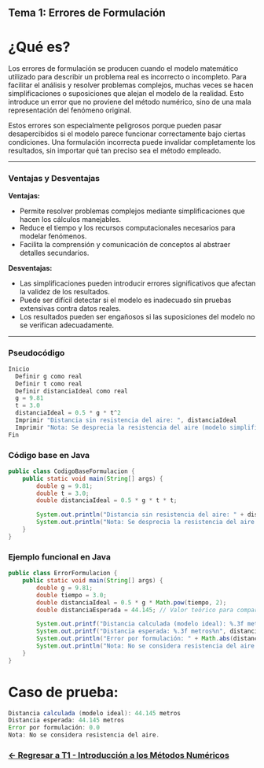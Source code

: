 ## Tema 1: Errores de Formulación

# ¿Qué es?

Los errores de formulación se producen cuando el modelo matemático utilizado para describir un problema real es incorrecto o incompleto. Para facilitar el análisis y resolver problemas complejos, muchas veces se hacen simplificaciones o suposiciones que alejan el modelo de la realidad. Esto introduce un error que no proviene del método numérico, sino de una mala representación del fenómeno original.

Estos errores son especialmente peligrosos porque pueden pasar desapercibidos si el modelo parece funcionar correctamente bajo ciertas condiciones. Una formulación incorrecta puede invalidar completamente los resultados, sin importar qué tan preciso sea el método empleado.

---

### Ventajas y Desventajas 

**Ventajas:**
- Permite resolver problemas complejos mediante simplificaciones que hacen los cálculos manejables.
- Reduce el tiempo y los recursos computacionales necesarios para modelar fenómenos.
- Facilita la comprensión y comunicación de conceptos al abstraer detalles secundarios.

**Desventajas:**
- Las simplificaciones pueden introducir errores significativos que afectan la validez de los resultados.
- Puede ser difícil detectar si el modelo es inadecuado sin pruebas extensivas contra datos reales.
- Los resultados pueden ser engañosos si las suposiciones del modelo no se verifican adecuadamente.

---

### Pseudocódigo

```java
Inicio
  Definir g como real
  Definir t como real
  Definir distanciaIdeal como real
  g = 9.81
  t = 3.0
  distanciaIdeal = 0.5 * g * t^2
  Imprimir "Distancia sin resistencia del aire: ", distanciaIdeal
  Imprimir "Nota: Se desprecia la resistencia del aire (modelo simplificado)"
Fin
```
### Código base en Java

```java
public class CodigoBaseFormulacion {
    public static void main(String[] args) {
        double g = 9.81;
        double t = 3.0;
        double distanciaIdeal = 0.5 * g * t * t;

        System.out.println("Distancia sin resistencia del aire: " + distanciaIdeal);
        System.out.println("Nota: Se desprecia la resistencia del aire (modelo simplificado)");
    }
}
```
### Ejemplo funcional en Java

```java
public class ErrorFormulacion {
    public static void main(String[] args) {
        double g = 9.81;
        double tiempo = 3.0;
        double distanciaIdeal = 0.5 * g * Math.pow(tiempo, 2);
        double distanciaEsperada = 44.145; // Valor teórico para comparación

        System.out.printf("Distancia calculada (modelo ideal): %.3f metros%n", distanciaIdeal);
        System.out.printf("Distancia esperada: %.3f metros%n", distanciaEsperada);
        System.out.println("Error por formulación: " + Math.abs(distanciaEsperada - distanciaIdeal));
        System.out.println("Nota: No se considera resistencia del aire.");
    }
}
```

# Caso de prueba:

```java
Distancia calculada (modelo ideal): 44.145 metros
Distancia esperada: 44.145 metros
Error por formulación: 0.0
Nota: No se considera resistencia del aire.
```
### [<- Regresar a T1 - Introducción a los Métodos Numéricos](https://github.com/Yayackie/Trabajos_Metodos-Numericos/blob/main/T1%20-%20Introducci%C3%B3n%20a%20los%20m%C3%A9todos%20num%C3%A9ricos/Introducci%C3%B3n%20a%20los%20m%C3%A9todos%20n%C3%BAmericos.md)
